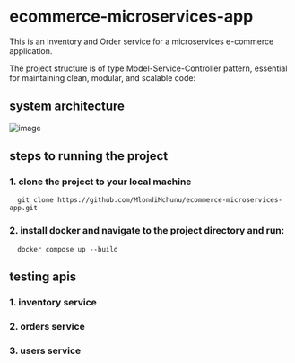 # ecommerce-microservices-app
This is an Inventory and Order service for a microservices e-commerce application.

The project structure is of type Model-Service-Controller pattern, essential for maintaining clean, modular, and scalable code:

## system architecture

![image](https://github.com/user-attachments/assets/de15049a-e290-4afe-aab8-0309ad184ad8)


## steps to running the project
  ### 1. clone the project to your local machine
      git clone https://github.com/MlondiMchunu/ecommerce-microservices-app.git
  ### 2. install docker and navigate to the project directory and run: 
      docker compose up --build 

## testing apis
  ### 1. inventory service
  ### 2. orders service
  ### 3. users service
